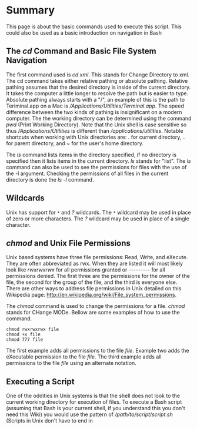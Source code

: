 # Summary #

This page is about the basic commands used to execute this script. This could also be used as a basic introduction on navigation in Bash

## The _cd_ Command and Basic File System Navigation ##

The first command used is _cd xml_. This stands for Change Directory to xml. The cd command takes either relative pathing or absolute pathing. Relative pathing assumes that the desired directory is inside of the current directory. It takes the computer a little longer to resolve the path but is easier to type. Absolute pathing always starts with a "/", an example of this is the path to Teriminal.app on a Mac is _/Applications/Utilities/Terminal.app_. The speed difference between the two kinds of pathing is insignificant on a modern computer. The the working directory can be determined using the command _pwd_ (Print Working Directory). Note that the Unix shell is case sensitive so thus _/Applications/Utilities_ is different than _/applications/utilities_. Notable shortcuts when working with Unix directories are: _._ for current directory, _.._ for parent directory, and _~_ for the user's home directory.

The _ls_ command lists items in the directory specified, if no directory is specified then it lists items in the current directory. _ls_ stands for "list". The _ls_ command can also be used to see the permissions for files with the use of the -l argument. Checking the permissions of all files in the current directory is done the _ls -l_ command.

## Wildcards ##

Unix has support for _`*`_ and _?_ wildcards. The _`*`_ wildcard may be used in place of zero or more characters. The _?_ wildcard may be used in place of a single character.

## _chmod_ and Unix File Permissions ##

Unix based systems have three file permissions: Read, Write, and eXecute. They are often abbreviated as rwx. When they are listed it will most likely look like _rwxrwxrwx_ for all permissions granted or _---------_ for all permissions denied. The first three are the permissions for the owner of the file, the second for the group of the file, and the third is everyone else. There are other ways to address file permissions in Unix detailed on this Wikipedia page: http://en.wikipedia.org/wiki/File_system_permissions.

The _chmod_ command is used to change the permissions for a file. _chmod_ stands for CHange MODe. Bellow are some examples of how to use the command.
```
chmod rwxrwxrwx file
chmod +x file
chmod 777 file
```
The first example adds all permissions to the file _file_. Example two adds the eXecutable permission to the file _file_. The third example adds all permissions to the file _file_ using an alternate notation.

## Executing a Script ##

One of the oddities in Unix systems is that the shell does not look to the current working directory for execution of files. To execute a Bash script (assuming that Bash is your current shell, if you understand this you don't need this Wiki) you would use the pattern of _/path/to/script/script.sh_ (Scripts in Unix don't have to end in 